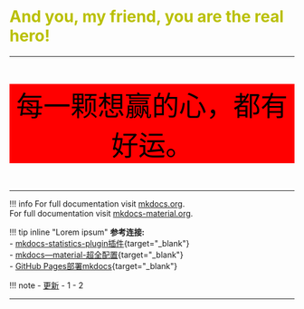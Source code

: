 
<!-- # <font color=#"789510"> **Welcome to Rango's note!** </font> -->
# <font color="back"> **And you, my friend, you are the real hero!** </font>
---
<center> <font color="black" size=56> <p style="background-color: red;"> 每一颗想赢的心，都有好运。</p>  </font> </center> 


----------------
!!! info
    For full documentation visit [mkdocs.org](https://www.mkdocs.org).<br>
    For full documentation visit [mkdocs-material.org](https://squidfunk.github.io/mkdocs-material/).

!!! tip inline "Lorem ipsum"
    **参考连接:**<br>
    - [mkdocs-statistics-plugin插件](https://github.com/TonyCrane/mkdocs-statistics-plugin?tab=readme-ov-file){target="_blank"}<br>
    - [mkdocs—material-超全配置](https://wncfht.github.io/notes/Tools/Blog/Mkdocs_Material/ "mkdocs material 超全配置"){target="_blank"}<br>
    - [GitHub Pages部署mkdocs](https://www.cnblogs.com/E-Dreamer-Blogs/p/13323385.html "GitHub Pages部署mkdocs"){target="_blank"}

!!! note
    - [更新](./about.md "更新说明")
    - 1
    - 2

-----------